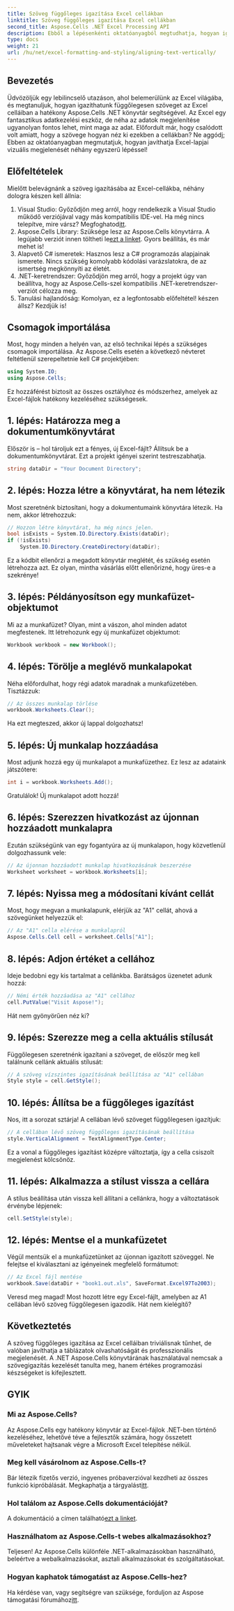 ```yaml
---
title: Szöveg függőleges igazítása Excel cellákban
linktitle: Szöveg függőleges igazítása Excel cellákban
second_title: Aspose.Cells .NET Excel Processing API
description: Ebből a lépésenkénti oktatóanyagból megtudhatja, hogyan igazíthat függőlegesen szöveget az Excel celláiban az Aspose.Cells for .NET használatával.
type: docs
weight: 21
url: /hu/net/excel-formatting-and-styling/aligning-text-vertically/
---
```

## Bevezetés
Üdvözöljük egy lebilincselő utazáson, ahol belemerülünk az Excel világába, és megtanuljuk, hogyan igazíthatunk függőlegesen szöveget az Excel celláiban a hatékony Aspose.Cells .NET könyvtár segítségével. Az Excel egy fantasztikus adatkezelési eszköz, de néha az adatok megjelenítése ugyanolyan fontos lehet, mint maga az adat. Előfordult már, hogy csalódott volt amiatt, hogy a szövege hogyan néz ki ezekben a cellákban? Ne aggódj; Ebben az oktatóanyagban megmutatjuk, hogyan javíthatja Excel-lapjai vizuális megjelenését néhány egyszerű lépéssel!
## Előfeltételek
Mielőtt belevágnánk a szöveg igazításába az Excel-cellákba, néhány dologra készen kell állnia:
1.  Visual Studio: Győződjön meg arról, hogy rendelkezik a Visual Studio működő verziójával vagy más kompatibilis IDE-vel. Ha még nincs telepítve, mire vársz? Megfoghatod[itt](https://visualstudio.microsoft.com/).
2. Aspose.Cells Library: Szüksége lesz az Aspose.Cells könyvtárra. A legújabb verziót innen töltheti le[ezt a linket](https://releases.aspose.com/cells/net/). Gyors beállítás, és már mehet is!
3. Alapvető C# ismeretek: Hasznos lesz a C# programozás alapjainak ismerete. Nincs szükség komolyabb kódolási varázslatokra, de az ismertség megkönnyíti az életét.
4. .NET-keretrendszer: Győződjön meg arról, hogy a projekt úgy van beállítva, hogy az Aspose.Cells-szel kompatibilis .NET-keretrendszer-verziót célozza meg.
5. Tanulási hajlandóság: Komolyan, ez a legfontosabb előfeltétel! készen állsz? Kezdjük is!
## Csomagok importálása
Most, hogy minden a helyén van, az első technikai lépés a szükséges csomagok importálása. Az Aspose.Cells esetén a következő névteret feltétlenül szerepeltetnie kell C# projektjében:
```csharp
using System.IO;
using Aspose.Cells;
```
Ez hozzáférést biztosít az összes osztályhoz és módszerhez, amelyek az Excel-fájlok hatékony kezeléséhez szükségesek.
## 1. lépés: Határozza meg a dokumentumkönyvtárat
Először is – hol tároljuk ezt a fényes, új Excel-fájlt? Állítsuk be a dokumentumkönyvtárat. Ezt a projekt igényei szerint testreszabhatja.
```csharp
string dataDir = "Your Document Directory";
```
## 2. lépés: Hozza létre a könyvtárat, ha nem létezik
Most szeretnénk biztosítani, hogy a dokumentumaink könyvtára létezik. Ha nem, akkor létrehozzuk:
```csharp
// Hozzon létre könyvtárat, ha még nincs jelen.
bool isExists = System.IO.Directory.Exists(dataDir);
if (!isExists)
    System.IO.Directory.CreateDirectory(dataDir);
```
Ez a kódbit ellenőrzi a megadott könyvtár meglétét, és szükség esetén létrehozza azt. Ez olyan, mintha vásárlás előtt ellenőrizné, hogy üres-e a szekrénye!
## 3. lépés: Példányosítson egy munkafüzet-objektumot
Mi az a munkafüzet? Olyan, mint a vászon, ahol minden adatot megfestenek. Itt létrehozunk egy új munkafüzet objektumot:
```csharp
Workbook workbook = new Workbook();
```
## 4. lépés: Törölje a meglévő munkalapokat
Néha előfordulhat, hogy régi adatok maradnak a munkafüzetében. Tisztázzuk:
```csharp
// Az összes munkalap törlése
workbook.Worksheets.Clear();
```
Ha ezt megteszed, akkor új lappal dolgozhatsz! 
## 5. lépés: Új munkalap hozzáadása
Most adjunk hozzá egy új munkalapot a munkafüzethez. Ez lesz az adataink játszótere:
```csharp
int i = workbook.Worksheets.Add();
```
Gratulálok! Új munkalapot adott hozzá!
## 6. lépés: Szerezzen hivatkozást az újonnan hozzáadott munkalapra
Ezután szükségünk van egy fogantyúra az új munkalapon, hogy közvetlenül dolgozhassunk vele:
```csharp
// Az újonnan hozzáadott munkalap hivatkozásának beszerzése
Worksheet worksheet = workbook.Worksheets[i];
```
## 7. lépés: Nyissa meg a módosítani kívánt cellát
Most, hogy megvan a munkalapunk, elérjük az "A1" cellát, ahová a szövegünket helyezzük el:
```csharp
// Az "A1" cella elérése a munkalapról
Aspose.Cells.Cell cell = worksheet.Cells["A1"];
```
## 8. lépés: Adjon értéket a cellához
Ideje bedobni egy kis tartalmat a cellánkba. Barátságos üzenetet adunk hozzá:
```csharp
// Némi érték hozzáadása az "A1" cellához
cell.PutValue("Visit Aspose!");
```
Hát nem gyönyörűen néz ki? 
## 9. lépés: Szerezze meg a cella aktuális stílusát
Függőlegesen szeretnénk igazítani a szöveget, de először meg kell találnunk cellánk aktuális stílusát:
```csharp
// A szöveg vízszintes igazításának beállítása az "A1" cellában
Style style = cell.GetStyle();
```
## 10. lépés: Állítsa be a függőleges igazítást
Nos, itt a sorozat sztárja! A cellában lévő szöveget függőlegesen igazítjuk:
```csharp
// A cellában lévő szöveg függőleges igazításának beállítása
style.VerticalAlignment = TextAlignmentType.Center;
```
Ez a vonal a függőleges igazítást középre változtatja, így a cella csiszolt megjelenést kölcsönöz.
## 11. lépés: Alkalmazza a stílust vissza a cellára
A stílus beállítása után vissza kell állítani a cellánkra, hogy a változtatások érvénybe lépjenek:
```csharp
cell.SetStyle(style);
```
## 12. lépés: Mentse el a munkafüzetet
Végül mentsük el a munkafüzetünket az újonnan igazított szöveggel. Ne felejtse el kiválasztani az igényeinek megfelelő formátumot:
```csharp
// Az Excel fájl mentése
workbook.Save(dataDir + "book1.out.xls", SaveFormat.Excel97To2003);
```
Veresd meg magad! Most hozott létre egy Excel-fájlt, amelyben az A1 cellában lévő szöveg függőlegesen igazodik. Hát nem kielégítő?
## Következtetés
A szöveg függőleges igazítása az Excel celláiban triviálisnak tűnhet, de valóban javíthatja a táblázatok olvashatóságát és professzionális megjelenését. A .NET Aspose.Cells könyvtárának használatával nemcsak a szövegigazítás kezelését tanulta meg, hanem értékes programozási készségeket is kifejlesztett. 
## GYIK
### Mi az Aspose.Cells?  
Az Aspose.Cells egy hatékony könyvtár az Excel-fájlok .NET-ben történő kezeléséhez, lehetővé téve a fejlesztők számára, hogy összetett műveleteket hajtsanak végre a Microsoft Excel telepítése nélkül.
### Meg kell vásárolnom az Aspose.Cells-t?  
Bár létezik fizetős verzió, ingyenes próbaverzióval kezdheti az összes funkció kipróbálását. Megkaphatja a tárgyalást[itt](https://releases.aspose.com).
### Hol találom az Aspose.Cells dokumentációját?  
 A dokumentáció a címen található[ezt a linket](https://reference.aspose.com/cells/net/).
### Használhatom az Aspose.Cells-t webes alkalmazásokhoz?  
Teljesen! Az Aspose.Cells különféle .NET-alkalmazásokban használható, beleértve a webalkalmazásokat, asztali alkalmazásokat és szolgáltatásokat.
### Hogyan kaphatok támogatást az Aspose.Cells-hez?  
 Ha kérdése van, vagy segítségre van szüksége, forduljon az Aspose támogatási fórumához[itt](https://forum.aspose.com/c/cells/9).
